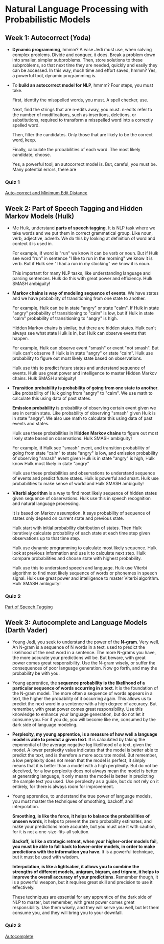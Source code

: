 # Natural Language Processing with Probabilistic Models

## Week 1: Autocorrect (Yoda)

- __Dynamic programming__, hmmm? A wise Jedi must use, when solving complex problems. Divide and conquer, it does. Break a problem down into smaller, simpler subproblems. Then, store solutions to these subproblems, so that next time they are needed, quickly and easily they can be accessed. In this way, much time and effort saved, hmmm? Yes, a powerful tool, dynamic programming is.
- To __build an autocorrect model for NLP__, hmmm? Four steps, you must take.

    First, identify the misspelled words, you must. A spell checker, use.

    Next, find the strings that are n-edits away, you must. n-edits refer to the number of modifications, such as insertions, deletions, or substitutions, required to transform a misspelled word into a correctly spelled word.

    Then, filter the candidates. Only those that are likely to be the correct word, keep.

    Finally, calculate the probabilities of each word. The most likely candidate, choose.

    Yes, a powerful tool, an autocorrect model is. But, careful, you must be. Many potential errors, there are

### __Quiz 1__

[Auto-correct and Minimum Edit Distance](../Quizes/C2W1.md)

## Week 2: Part of Speech Tagging and Hidden Markov Models (Hulk)

- Me Hulk, understand __parts of speech tagging__. It is NLP task where we take words and we put them in correct grammatical group. Like noun, verb, adjective, adverb. We do this by looking at definition of word and context it is used in.

    For example, if word is "run" we know it can be verb or noun. But if Hulk see word "run" in sentence "I like to run in the morning" we know it is verb. But if Hulk see "I had a run in my stocking" we know it is noun.

    This important for many NLP tasks, like understanding language and parsing sentences. Hulk do this with great power and efficiency. Hulk SMASH ambiguity!
- __Markov chains is way of modeling sequence of events__. We have states and we have probability of transitioning from one state to another.

    For example, Hulk can be in state "angry" or state "calm". If Hulk in state "angry" probability of transitioning to "calm" is low, but if Hulk in state "calm" probability of transitioning to "angry" is high.

    Hidden Markov chains is similar, but there are hidden states. Hulk can't always see what state Hulk is in, but Hulk can observe events that happen.

    For example, Hulk can observe event "smash" or event "not smash". But Hulk can't observe if Hulk is in state "angry" or state "calm". Hulk use probability to figure out most likely state based on observations.

    Hulk use this to predict future states and understand sequence of events. Hulk use great power and intelligence to master Hidden Markov chains. Hulk SMASH ambiguity!
- __Transition probability is probability of going from one state to another__. Like probability of Hulk going from "angry" to "calm". We use math to calculate this using data of past states.

    __Emission probability__ is probability of observing certain event given we are in certain state. Like probability of observing "smash" given Hulk is in state "angry". We also use math to calculate this using data of past events and states.

    Hulk use these probabilities in __Hidden Markov chains__ to figure out most likely state based on observations. Hulk SMASH ambiguity!

    For example, if Hulk see "smash" event, and transition probability of going from state "calm" to state "angry" is low, and emission probability of observing "smash" event given Hulk is in state "angry" is high, Hulk know Hulk most likely in state "angry"

    Hulk use these probabilities and observations to understand sequence of events and predict future states. Hulk is powerful and smart. Hulk use probabilities to make sense of world and Hulk SMASH ambiguity!
- __Viterbi algorithm__ is a way to find most likely sequence of hidden states given sequence of observations. Hulk use this in speech recognition and natural language processing.

    It is based on Markov assumption. It says probability of sequence of states only depend on current state and previous state.

    Hulk start with initial probability distribution of states. Then Hulk iteratively calculate probability of each state at each time step given observations up to that time step.

    Hulk use dynamic programming to calculate most likely sequence. Hulk look at previous information and use it to calculate next step. Hulk compare probabilities and choose state with highest probability.

    Hulk use this to understand speech and language. Hulk use Viterbi algorithm to find most likely sequence of words or phonemes in speech signal. Hulk use great power and intelligence to master Viterbi algorithm. Hulk SMASH ambiguity!

### __Quiz 2__

[Part of Speech Tagging](../Quizes/C2W2.md)

## Week 3: Autocomplete and Language Models (Darth Vader)

- Young Jedi, you seek to understand the power of the __N-gram__. Very well. An N-gram is a sequence of N words in a text, used to predict the likelihood of the next word in a sentence. The more N-grams you have, the more accurate your predictions will be. But beware, with great power comes great responsibility. Use the N-gram wisely, or suffer the consequences of poor language generation. Now go forth, and may the probability be with you.
- Young apprentice, the __sequence probability is the likelihood of a particular sequence of words occurring in a text__. It is the foundation of the N-gram model. The more often a sequence of words appears in a text, the higher the probability of it occurring again. This allows us to predict the next word in a sentence with a high degree of accuracy. But remember, with great power comes great responsibility. Use this knowledge to enhance your language generation, but do not let it consume you. For if you do, you will become like me, consumed by the dark side of language modeling.
- __Perplexity, my young apprentice, is a measure of how well a language model is able to predict a given text__. It is calculated by taking the exponential of the average negative log likelihood of a text, given the model. A lower perplexity value indicates that the model is better able to predict the text, and is therefore a more accurate model. But remember, a low perplexity does not mean that the model is perfect, it simply means that it is better than a model with a high perplexity. But do not be deceived, for a low perplexity does not always mean the model is better at generating language, it only means the model is better in predicting the sample text you used. Use perplexity as a guide, but do not rely on it entirely, for there is always room for improvement.
- Young apprentice, to understand the true power of language models, you must master the techniques of smoothing, backoff, and interpolation.

    __Smoothing, is like the force, it helps to balance the probabilities of unseen words__, it helps to prevent the zero probability estimates, and make your predictions more accurate, but you must use it with caution, for it is not a one-size-fits-all solution.

    __Backoff, is like a strategic retreat, when your higher-order models fail, you must be able to fall back to lower-order models, in order to make predictions with the information you have__. It is a powerful technique, but it must be used with wisdom.

    __Interpolation, is like a lightsaber, it allows you to combine the strengths of different models, unigram, bigram, and trigram, it helps to improve the overall accuracy of your predictions__. Remember though, it is a powerful weapon, but it requires great skill and precision to use it effectively.

    These techniques are essential for any apprentice of the dark side of NLP to master, but remember, with great power comes great responsibility. Use them wisely, and they will serve you well, but let them consume you, and they will bring you to your downfall.

### __Quiz 3__

[Autocomplete](../Quizes/C2W3.md)
